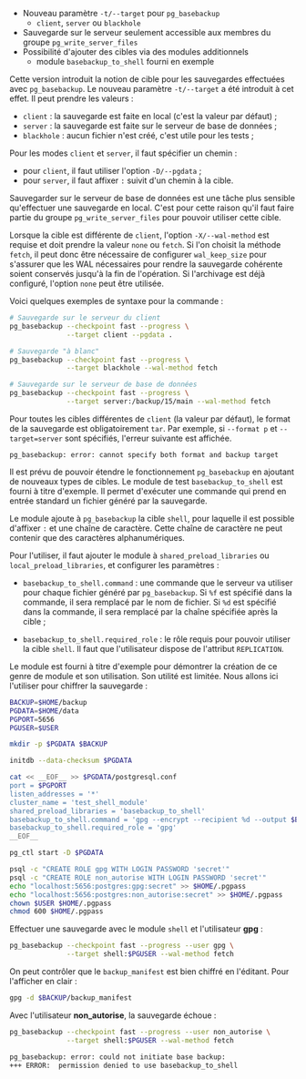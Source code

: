 <!--
Les commits sur ce sujet sont :

* civles: https://www.postgresql.org/message-id/E1nAZj6-0005S2-7T@gemulon.postgresql.org
* pg_file_settings: https://www.postgresql.org/message-id/E1nDV7S-0003Tr-1d@gemulon.postgresql.org
* backup_to_shell: https://www.postgresql.org/message-id/E1nUB2m-000CYD-DY@gemulon.postgresql.org

Discussion dans les commits

-->

<div class="slide-content">

  * Nouveau paramètre `-t/--target` pour `pg_basebackup`
    + `client`, `server` ou `blackhole`
  * Sauvegarde sur le serveur seulement accessible aux membres 
  du groupe `pg_write_server_files`
  * Possibilité d'ajouter des cibles via des modules additionnels
    + module `basebackup_to_shell` fourni en exemple

</div>

<div class="notes">

Cette version introduit la notion de cible pour les sauvegardes effectuées avec
`pg_basebackup`. Le nouveau paramètre `-t/--target` a été introduit à cet
effet. Il peut prendre les valeurs :

* `client` : la sauvegarde est faite en local (c'est la valeur par défaut) ;
* `server` : la sauvegarde est faite sur le serveur de base de données ;
* `blackhole` : aucun fichier n'est créé, c'est utile pour les tests ;

Pour les modes `client` et `server`, il faut spécifier un chemin :

* pour `client`, il faut utiliser l'option `-D/--pgdata` ;
* pour `server`, il faut affixer  `:` suivit d'un chemin à la cible.

Sauvegarder sur le serveur de base de données est une tâche plus sensible
qu'effectuer une sauvegarde en local. C'est pour cette raison qu'il faut faire
partie du groupe `pg_write_server_files` pour pouvoir utiliser cette cible.

Lorsque la cible est différente de `client`, l'option `-X/--wal-method` est
requise et doit prendre la valeur `none` ou `fetch`. Si l'on choisit la méthode
`fetch`, il peut donc être nécessaire de configurer `wal_keep_size` pour
s'assurer que les WAL nécessaires pour rendre la sauvegarde cohérente soient
conservés jusqu'à la fin de l'opération. Si l'archivage est déjà configuré,
l'option `none` peut être utilisée.

Voici quelques exemples de syntaxe pour la commande :

```bash
# Sauvegarde sur le serveur du client
pg_basebackup --checkpoint fast --progress \
              --target client --pgdata .

# Sauvegarde "à blanc"
pg_basebackup --checkpoint fast --progress \
              --target blackhole --wal-method fetch

# Sauvegarde sur le serveur de base de données
pg_basebackup --checkpoint fast --progress \
              --target server:/backup/15/main --wal-method fetch
```

Pour toutes les cibles différentes de `client` (la valeur par défaut), le
format de la sauvegarde est obligatoirement `tar`. Par exemple, si `--format p`
et `--target=server` sont spécifiés, l'erreur suivante est affichée.

```text
pg_basebackup: error: cannot specify both format and backup target
```

Il est prévu de pouvoir étendre le fonctionnement `pg_basebackup` en ajoutant
de nouveaux types de cibles. Le module de test `basebackup_to_shell` est fourni
à titre d'exemple. Il permet d'exécuter une commande qui prend en entrée
standard un fichier généré par la sauvegarde.

Le module ajoute à `pg_basebackup` la cible `shell`, pour laquelle il est
possible d'affixer `:` et une chaîne de caractère. Cette chaîne de caractère ne
peut contenir que des caractères alphanumériques.

Pour l'utiliser, il faut ajouter le module à `shared_preload_libraries` ou
`local_preload_libraries`, et configurer les paramètres :

* `basebackup_to_shell.command` : une commande que le serveur va utiliser pour
  chaque fichier généré par `pg_basebackup`. Si `%f` est spécifié dans la
  commande, il sera remplacé par le nom de fichier. Si `%d` est spécifié dans
  la commande, il sera remplacé par la chaîne spécifiée après la cible ;

* `basebackup_to_shell.required_role` : le rôle requis pour pouvoir utiliser la
  cible `shell`. Il faut que l'utilisateur dispose de l'attribut `REPLICATION`.

Le module est fourni à titre d'exemple pour démontrer la création de ce genre
de module et son utilisation. Son utilité est limitée. Nous allons ici
l'utiliser pour chiffrer la sauvegarde :

```bash
BACKUP=$HOME/backup
PGDATA=$HOME/data
PGPORT=5656
PGUSER=$USER

mkdir -p $PGDATA $BACKUP

initdb --data-checksum $PGDATA

cat << __EOF__ >> $PGDATA/postgresql.conf
port = $PGPORT
listen_addresses = '*'
cluster_name = 'test_shell_module'
shared_preload_libraries = 'basebackup_to_shell'
basebackup_to_shell.command = 'gpg --encrypt --recipient %d --output $BACKUP/%f'
basebackup_to_shell.required_role = 'gpg'
__EOF__

pg_ctl start -D $PGDATA

psql -c "CREATE ROLE gpg WITH LOGIN PASSWORD 'secret'"
psql -c "CREATE ROLE non_autorise WITH LOGIN PASSWORD 'secret'"
echo "localhost:5656:postgres:gpg:secret" >> $HOME/.pgpass
echo "localhost:5656:postgres:non_autorise:secret" >> $HOME/.pgpass
chown $USER $HOME/.pgpass
chmod 600 $HOME/.pgpass
```

Effectuer une sauvegarde avec le module `shell` et l'utilisateur **gpg** :

```bash
pg_basebackup --checkpoint fast --progress --user gpg \
              --target shell:$PGUSER --wal-method fetch
```

On peut contrôler que le `backup_manifest` est bien chiffré en l'éditant.
Pour l'afficher en clair :

```bash
gpg -d $BACKUP/backup_manifest
```

Avec l'utilisateur **non_autorise**, la sauvegarde échoue :

```bash
pg_basebackup --checkpoint fast --progress --user non_autorise \
              --target shell:$PGUSER --wal-method fetch
```
```sh
pg_basebackup: error: could not initiate base backup:
+++ ERROR:  permission denied to use basebackup_to_shell
```

</div>

